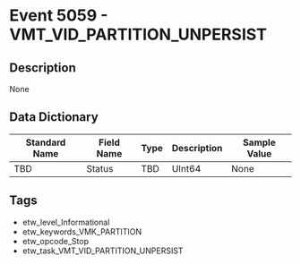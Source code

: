 # Event 5059 - VMT_VID_PARTITION_UNPERSIST

## Description
None

## Data Dictionary
|Standard Name|Field Name|Type|Description|Sample Value|
|---|---|---|---|---|
|TBD|Status|TBD|UInt64|None|None|

## Tags
* etw_level_Informational
* etw_keywords_VMK_PARTITION
* etw_opcode_Stop
* etw_task_VMT_VID_PARTITION_UNPERSIST